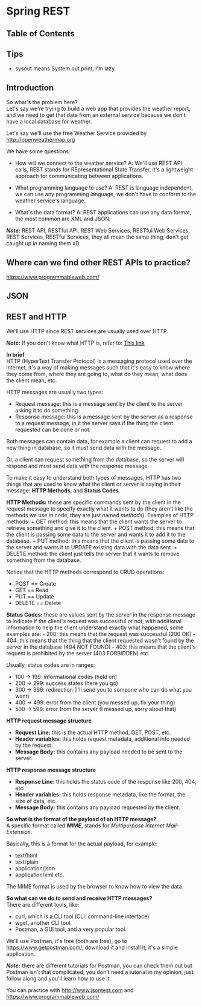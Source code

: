 # Spring REST

## Table of Contents

## Tips
- sysout means System.out.print, I'm lazy.

## Introduction
So what's the problem here? <br/>
Let's say we're trying to build a web app that provides the weather report, and we need to get that data from an external service because we don't have a local database for weather.

Let's say we'll use the free Weather Service provided by http://openweathermap.org

We have some questions:
- How will we connect to the weather service?
A: We'll use REST API calls, REST stands for REpresentational State Transfer, it's a lightweight approach for communicating between applications.

- What programming language to use?
A: REST is language independent, we can use any programming language, we don't have to conform to the weather service's language.

- What's the data format?
A: REST applications can use any data format, the most common are XML and JSON.

***Note:*** REST API, RESTful API, REST Web Services, RESTful Web Services, REST Services, RESTful Services, they all mean the same thing, don't get caught up in naming them xD

## Where can we find other REST APIs to practice?
https://www.programmableweb.com/

## JSON

## REST and HTTP
We'll use HTTP since REST services are usually used over HTTP.

***Note:*** If you don't know what HTTP is, refer to: <a href="put http ref here">This link</a>

**In brief** <br/>
HTTP (HyperText Transfer Protocol) is a messaging protocol used over the internet, it's a way of making messages such that it's easy to know where they come from, where they are going to, what do they mean, what does the client mean, etc.

HTTP messages are usually two types:
- Request message: this is a message sent by the client to the server asking it to do something.
- Response message: this is a message sent by the server as a response to a request message, in it the server says if the thing the client requested can be done or not.

Both messages can contain data, for example a client can request to add a new thing in database, so it must send data with the message.

Or, a client can request something from the database, so the server will respond and must send data with the response message.

To make it easy to understand both types of messages, HTTP has two things that are used to know what the client or server is saying in their message: **HTTP Methods**, and **Status Codes**.

**HTTP Methods:** these are specific commands sent by the client in the request message to specify exactly what it wants to do (they aren't like the methods we use in code, they are just named *methods*).
Examples of HTTP methods:
    + GET method: this means that the client wants the server to retrieve something and give it to the client.
    + POST method: this means that the client is passing some data to the server and wants it to add it to the database.
    + PUT method: this means that the client is passing some data to the server and wants it to UPDATE existing data with the data sent.
    + DELETE method: the client just tells the server that it wants to remove something from the database. 

Notice that the HTTP methods correspond to CRUD operations:
- POST == Create
- GET == Read
- PUT == Update
- DELETE == Delete

**Status Codes:** these are values sent by the server in the response message to indicate if the client's request was successful or not, with additional information to help the client understand exactly what happened, some examples are:
    - 200: this means that the request was successful (200 OK)
    - 404: this means that the thing that the client requested wasn't found by the server in the database (404 NOT FOUND)
    - 403: this means that the client's request is prohibited by the server (403 FORBIDDEN)
    etc.

Usually, status codes are in ranges:
- 100 -> 199: informational codes (hold on)
- 200 -> 299: success states (here you go)
- 300 -> 399: redirection (I'll send you to someone who can do what you want)
- 400 -> 499: error from the client (you messed up, fix your thing)
- 500 -> 599: error from the server (I messed up, sorry about that)

**HTTP request message structure** <br/>
- **Request Line:** this is the actual HTTP method, GET, POST, etc.
- **Header variables:** this holds request metadata, additional info needed by the request.
- **Message Body:** this contains any payload needed to be sent to the server. 

**HTTP response message structure** <br/>
- **Response Line:** this holds the status code of the response like 200, 404, etc.
- **Header variables:** this holds response metadata, like the format, the size of data, etc.
- **Message Body:** this contains any payload requested by the client.

**So what is the format of the payload of an HTTP message?** <br/>
A specific format called ***MIME***, stands for *Multipurpose Internet Mail-Extension*.

Basically, this is a format for the actual payload, for example:
- text/html
- text/plain
- application/json
- application/xml
etc.

The MIME format is used by the browser to know how to view the data.

**So what can we do to send and receive HTTP messages?** <br/>
There are different tools, like:
- curl, which is a CLI tool (CLI: command-line interface)
- wget, another CLI tool.
- Postman, a GUI tool, and a very popular tool.

We'll use Postman, it's free (both are free), go to  https://www.getpostman.com/, download it and install it, it's a simple application.

***Note:*** there are different tutorials for Postman, you can check them out but Postman isn't that complicated, you don't need a tutorial in my opinion, just follow along and you'll learn how to use it.

You can practice with http://www.jsontest.com and https://www.programmableweb.com/